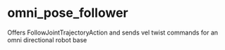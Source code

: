 # omni_pose_follower
Offers FollowJointTrajectoryAction and sends vel twist commands for an omni directional robot base
